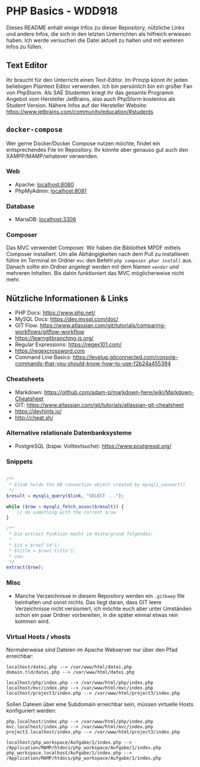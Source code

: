 # PHP Basics - WDD918

Dieses README enhält einige Infos zu dieser Repository, nützliche Links und andere Infos, die sich in den letzten Unterrichten als hilfreich erwiesen haben. Ich werde versuchen die Datei aktuell zu halten und mit weiteren Infos zu füllen.

## Text Editor

Ihr braucht für den Unterricht einen Text-Editor. Im Prinzip könnt ihr jeden beliebigen Plaintext Editor verwenden. Ich bin persönlich bin ein großer Fan von PhpStorm. Als SAE Studenten kriegt ihr das gesamte Programm Angebot vom Hersteller JetBrains, also auch PhpStorm kostenlos als Student Version. Nähere Infos auf der Hersteller Website: https://www.jetbrains.com/community/education/#students

## `docker-compose`

Wer gerne Docker/Docker Compose nutzen möchte, findet ein entsprechendes File im Repository. Ihr könnte aber genauso gut auch den XAMPP/MAMP/whatever verwenden.

### Web
+ Apache: [localhost:8080](localhost:8080)
+ PhpMyAdmin: [localhost:8081](localhost:8081)

### Database
+ MariaDB: [localhost:3306](localhost:3306)

### Composer

Das MVC verwendet Composer. Wir haben die Bibliothek MPDF mittels Composer installiert. Um alle Abhängigkeiten nach dem Pull zu installieren führe im Terminal im Ordner `mvc` den Befehl `php composer.phar install` aus. Danach sollte ein Ordner angelegt werden mit dem Namen `vendor` und mehreren Inhalten. Bis dahin funktioniert das MVC möglicherweise nicht mehr.

## Nützliche Informationen & Links

+ PHP Docs: https://www.php.net/
+ MySQL Docs: https://dev.mysql.com/doc/
+ GIT Flow: https://www.atlassian.com/git/tutorials/comparing-workflows/gitflow-workflow
+ https://learngitbranching.js.org/
+ Regular Expressions: https://regex101.com/
+ https://regexcrossword.com
+ Command Line Basics: https://levelup.gitconnected.com/console-commands-that-you-should-know-how-to-use-f2b24a455394

### Cheatsheets

+ Markdown: https://github.com/adam-p/markdown-here/wiki/Markdown-Cheatsheet
+ GIT: https://www.atlassian.com/git/tutorials/atlassian-git-cheatsheet
+ https://devhints.io/
+ http://cheat.sh/

### Alternative relationale Datenbanksysteme

+ PostgreSQL (bspw. Volltextsuche): https://www.postgresql.org/

### Snippets

```php

/**
 * $link holds the DB connection object created by mysqli_connect()
 */
$result = mysqli_query($link, "SELECT ...");

while ($row = mysqli_fetch_assoc($result)) {
    // do something with the current $row
}
```

```php
/**
 * Die extract Funktion macht im Hintergrund folgendes:
 *
 * $id = $row['id'];
 * $title = $row['title'];
 * usw.
 */
extract($row);
```

### Misc

+ Manche Verzeichnisse in diesem Repository werden ein `.gitkeep` file beinhalten und sonst nichts. Das liegt daran, dass GIT leere Verzeichnisse nicht versioniert, ich möchte euch aber unter Umständen schon ein paar Ordner vorbereiten, in die später einmal etwas rein kommen wird.


### Virtual Hosts / vhosts

Normalerweise sind Dateien im Apache Webserver nur über den Pfad erreichbar:

```
localhost/datei.php --> /var/www/html/datei.php
domain.tld/datei.php --> /var/www/html/datei.php

localhost/php/index.php --> /var/www/html/php/index.php
localhost/mvc/index.php --> /var/www/html/mvc/index.php
localhost/project3/index.php --> /var/www/html/project3/index.php
```

Sollen Dateien über eine Subdomain erreichbar sein, müssen virtuelle Hosts konfiguriert werden:

```
php.localhost/index.php --> /var/www/html/php/index.php
mvc.localhost/index.php --> /var/www/html/mvc/index.php
project3.localhost/index.php --> /var/www/html/project3/index.php

localhost/php_workspace/Aufgabe/1/index.php --> /Application/MAMP/htdocs/php_workspace/Aufgabe/1/index.php
php_workspace.localhost/Aufgabe/1/index.php --> /Application/MAMP/htdocs/php_workspace/Aufgabe/1/index.php
```
